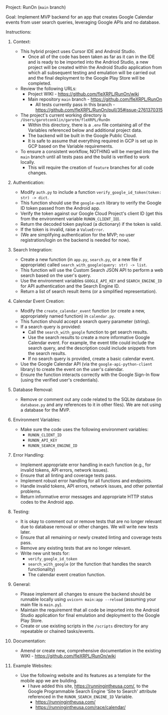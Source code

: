 Project: RunOn (`main` branch)

Goal: Implement MVP backend for an app that creates Google Calendar events from user search queries, leveraging Google APIs and no database.

Instructions:

1.  Context:
    *   This hybrid project uses Cursor IDE and Android Studio.
        *   Once all of the code has been taken as far as it can in the IDE and is ready to be imported into the Andriod Studio, a new project will be created within the Android Studio application from which all subsequent testing and emulation will be carried out and the final deployment to the Google Play Store will be completed.
    *   Review the following URLs:
        * Project WIKI - https://github.com/fleXRPL/RunOn/wiki
        *   Main repository `main` branch - https://github.com/fleXRPL/RunOn
            *   All tests currently pass in this branch - https://github.com/fleXRPL/RunOn/pull/35#issue-2761370315
    *   The project's current working directory is `/Users/garotconklin/garotm/fleXRPL/RunOn`
        *   Within this directory, there is a `.env` file containing all of the Variables referenced below and additional project data.
        *   The backend will be built in the Google Public Cloud.
        *   It is safe to assume that everything required in GCP is set up in GCP based on the Variable requirements.
    *   To ensure a consistent workflow, NOTHING will be merged into the `main` branch until all tests pass and the build is verified to work locally.
        *   This will require the creation of `feature` branches for all code changes.
     
2.  Authentication:
    *   Modify `auth.py` to include a function `verify_google_id_token(token: str) -> dict`.
    *   This function should use the `google-auth` library to verify the Google ID token passed from the Android app.
    *   Verify the token against our Google Cloud Project's client ID (get this from the environment variable `RUNON_CLIENT_ID`).
    *   Return the decoded token payload (a dictionary) if the token is valid.
    *   If the token is invalid, raise a `ValueError`.
    *   (We are simplifying authentication for the MVP; no user registration/login on the backend is needed for now).

3.  Search Integration:
    *   Create a new function (in `app.py`, `search.py`, or a new file if appropriate) called `search_with_google(query: str) -> list`.
    *   This function will use the Custom Search JSON API to perform a web search based on the user's query.
    *   Use the environment variables `GOOGLE_API_KEY` and `SEARCH_ENGINE_ID` for API authentication and the Search Engine ID.
    *   Return a list of search result items (or a simplified representation).

4.  Calendar Event Creation:
    *   Modify the `create_calendar_event` function (or create a new, appropriately named function) in `calendar.py`.
    *   This function should accept a search query parameter (string).
    *   If a search query is provided:
        *   Call the `search_with_google` function to get search results.
        *   Use the search results to create a more informative Google Calendar event. For example, the event title could include the search query, and the description could include snippets from the search results.
        *   If no search query is provided, create a basic calendar event.
    *   Use the Google Calendar API (via the `google-api-python-client` library) to create the event on the user's calendar.
    *   Ensure the function interacts correctly with the Google Sign-In flow (using the verified user's credentials).

5.  Database Removal:
    *   Remove or comment out any code related to the SQLite database (in `database.py` and any references to it in other files). We are not using a database for the MVP.

6.  Environment Variables:
    *   Make sure the code uses the following environment variables:
        *   `RUNON_CLIENT_ID`
        *   `RUNON_API_KEY`
        *   `RUNON_SEARCH_ENGINE_ID`

7.  Error Handling:
    *   Implement appropriate error handling in each function (e.g., for invalid tokens, API errors, network issues).
    *   Ensure that all linting and coverage tests pass.
    *   Implement robust error handling for all functions and endpoints.
    *   Handle invalid tokens, API errors, network issues, and other potential problems.
    *   Return informative error messages and appropriate HTTP status codes to the Android app.

8.  Testing:
    *   It is okay to comment out or remove tests that are no longer relevant due to database removal or other changes. We will write new tests later.
    *   Ensure that all remaining or newly created linting and coverage tests pass.
    *   Remove any existing tests that are no longer relevant.
    *   Write new unit tests for:
        *   `verify_google_id_token`
        *   `search_with_google` (or the function that handles the search functionality)
        *   The calendar event creation function.

9.  General:
    *   Please implement all changes to ensure the backend should be runnable locally using `uvicorn main:app --reload` (assuming your main file is `main.py`).
    *   Maintain the requirement that all code be imported into the Android Studio application for final emulation and deployment to the Google Play Store.
    *   Create or use existing scripts in the `/scripts` directory for any repeatable or chained tasks/events.
   
10.  Documentation:
     *  Amend or create new, comprehensive documentation in the existing WIKI - https://github.com/fleXRPL/RunOn/wiki
   
11.  Example Websites:
     *  Use the following website and its features as a template for the mobile app we are building.
        *  I have added this site, https://runningintheusa.com/, to the Google Programmable Search Engine 'Site to Search' attribute referenced in the `RUNON_SEARCH_ENGINE_ID` Variable. 
           *  https://runningintheusa.com/
           *  https://runningintheusa.com/race/calendar/
